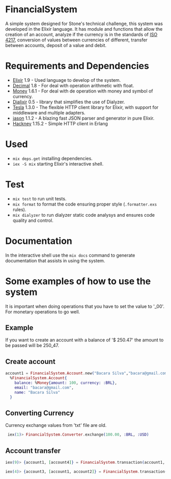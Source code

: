 # FinancialSystem

A simple system designed for Stone's technical challenge, this system was developed in the Elixir language. It has module and functions that allow the creation of an account, analyze if the currency is in the standards of [ISO 4217](https://en.wikipedia.org/wiki/ISO_4217), conversion of values ​​between currencies of different, transfer between accounts, deposit of a value and debit.

# Requirements and Dependencies

* [Elixir](https://elixir-lang.org/) 1.9 - Used language to develop of the system.
* [Decimal](https://hexdocs.pm/decimal/readme.html) 1.8 - For deal with operation arithmetic with float.
* [Money](https://hexdocs.pm/money/Money.html) 1.6.1 - For deal with de operation with money and symbol of currency.
* [Dialixir](https://github.com/jeremyjh/dialyxir) 0.5 - library that simplifies the use of Dialyzer.
* [Tesla](https://github.com/teamon/tesla) 1.3.0 - The flexible HTTP client library for Elixir, with support for middleware and multiple adapters.
* [jason](https://hexdocs.pm/jason/Jason.html) 1.1.2 - A blazing fast JSON parser and generator in pure Elixir.
* [Hackney](https://github.com/benoitc/hackney) 1.15.2 - Simple HTTP client in Erlang

# Used

* `mix deps.get` installing dependencies.
* `iex -S mix` starting Elixir's interactive shell.

# Test

* `mix test` to run unit tests.
* `mix format` to format the code ensuring proper style (`.formatter.exs` rules).
* `mix dialyzer` to run dialyzer static code analysys and ensures code quality and control.

# Documentation

  In the interactive shell use the `mix docs` command to generate documentation that assists in using the system.

# Some examples of how to use the system

  It is important when doing operations that you have to set the value to '_00'. For monetary operations to go well.

## Example

If you want to create an account with a balance of '$ 250.47' the amount to be passed will be 250_47.

## Create account

```elixir
account1 = FinancialSystem.Account.new("Bacara Silva","bacara@gmail.com", 100, :BRL)
  %FinancialSystem.Account{
    balance: %Money{amount: 100, currency: :BRL},
    email: "bacara@gmail.com",
    name: "Bacara Silva"
  }
```

## Converting Currency

  Currency exchange values ​​from 'txt' file are old.

```elixir
 iex(1)> FinancialSystem.Converter.exchange(100.00, :BRL, :USD)
```

## Account transfer

```elixir
iex(9)> {account1, [account4]} = FinancialSystem.transaction(account1, [account4], 10_00)

iex(4)> {account3, [account1, account2]} = FinancialSystem.transaction(account3, [account1, account2], 1000_00)
```